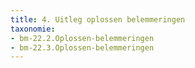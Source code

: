 ```yaml
---
title: 4. Uitleg oplossen belemmeringen
taxonomie:
- bm-22.2.Oplossen-belemmeringen
- bm-22.3.Oplossen-belemmeringen
---
```


